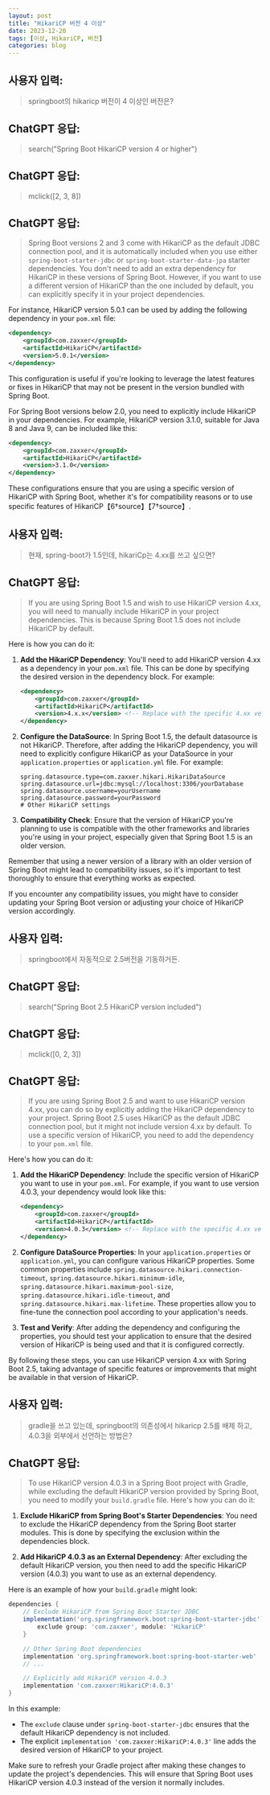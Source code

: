 ```yaml
---
layout: post
title: "HikariCP 버전 4 이상"
date: 2023-12-20
tags: [이상, HikariCP, 버전]
categories: blog
---
```


## 사용자 입력:
> springboot의 hikaricp 버전이 4 이상인 버전은?

## ChatGPT 응답:
> search("Spring Boot HikariCP version 4 or higher")

## ChatGPT 응답:
> mclick([2, 3, 8])

## ChatGPT 응답:
> Spring Boot versions 2 and 3 come with HikariCP as the default JDBC connection pool, and it is automatically included when you use either `spring-boot-starter-jdbc` or `spring-boot-starter-data-jpa` starter dependencies. You don't need to add an extra dependency for HikariCP in these versions of Spring Boot. However, if you want to use a different version of HikariCP than the one included by default, you can explicitly specify it in your project dependencies.

For instance, HikariCP version 5.0.1 can be used by adding the following dependency in your `pom.xml` file:

```xml
<dependency>
    <groupId>com.zaxxer</groupId>
    <artifactId>HikariCP</artifactId>
    <version>5.0.1</version>
</dependency>
```

This configuration is useful if you're looking to leverage the latest features or fixes in HikariCP that may not be present in the version bundled with Spring Boot.

For Spring Boot versions below 2.0, you need to explicitly include HikariCP in your dependencies. For example, HikariCP version 3.1.0, suitable for Java 8 and Java 9, can be included like this:

```xml
<dependency>
    <groupId>com.zaxxer</groupId>
    <artifactId>HikariCP</artifactId>
    <version>3.1.0</version>
</dependency>
```

These configurations ensure that you are using a specific version of HikariCP with Spring Boot, whether it's for compatibility reasons or to use specific features of HikariCP【6†source】【7†source】.

## 사용자 입력:
> 현재, spring-boot가 1.5인데, hikariCp는 4.xx를 쓰고 싶으면?

## ChatGPT 응답:
> If you are using Spring Boot 1.5 and wish to use HikariCP version 4.xx, you will need to manually include HikariCP in your project dependencies. This is because Spring Boot 1.5 does not include HikariCP by default. 

Here is how you can do it:

1. **Add the HikariCP Dependency**: You'll need to add HikariCP version 4.xx as a dependency in your `pom.xml` file. This can be done by specifying the desired version in the dependency block. For example:

   ```xml
   <dependency>
       <groupId>com.zaxxer</groupId>
       <artifactId>HikariCP</artifactId>
       <version>4.x.x</version> <!-- Replace with the specific 4.xx version you need -->
   </dependency>
   ```

2. **Configure the DataSource**: In Spring Boot 1.5, the default datasource is not HikariCP. Therefore, after adding the HikariCP dependency, you will need to explicitly configure HikariCP as your DataSource in your `application.properties` or `application.yml` file. For example:

   ```properties
   spring.datasource.type=com.zaxxer.hikari.HikariDataSource
   spring.datasource.url=jdbc:mysql://localhost:3306/yourDatabase
   spring.datasource.username=yourUsername
   spring.datasource.password=yourPassword
   # Other HikariCP settings
   ```

3. **Compatibility Check**: Ensure that the version of HikariCP you're planning to use is compatible with the other frameworks and libraries you're using in your project, especially given that Spring Boot 1.5 is an older version. 

Remember that using a newer version of a library with an older version of Spring Boot might lead to compatibility issues, so it's important to test thoroughly to ensure that everything works as expected. 

If you encounter any compatibility issues, you might have to consider updating your Spring Boot version or adjusting your choice of HikariCP version accordingly.

## 사용자 입력:
> springboot에서 자동적으로 2.5버전을 기동하거든.

## ChatGPT 응답:
> search("Spring Boot 2.5 HikariCP version included")

## ChatGPT 응답:
> mclick([0, 2, 3])

## ChatGPT 응답:
> If you are using Spring Boot 2.5 and want to use HikariCP version 4.xx, you can do so by explicitly adding the HikariCP dependency to your project. Spring Boot 2.5 uses HikariCP as the default JDBC connection pool, but it might not include version 4.xx by default. To use a specific version of HikariCP, you need to add the dependency to your `pom.xml` file.

Here's how you can do it:

1. **Add the HikariCP Dependency**: Include the specific version of HikariCP you want to use in your `pom.xml`. For example, if you want to use version 4.0.3, your dependency would look like this:

   ```xml
   <dependency>
       <groupId>com.zaxxer</groupId>
       <artifactId>HikariCP</artifactId>
       <version>4.0.3</version> <!-- Replace with the specific 4.xx version you need -->
   </dependency>
   ```

2. **Configure DataSource Properties**: In your `application.properties` or `application.yml`, you can configure various HikariCP properties. Some common properties include `spring.datasource.hikari.connection-timeout`, `spring.datasource.hikari.minimum-idle`, `spring.datasource.hikari.maximum-pool-size`, `spring.datasource.hikari.idle-timeout`, and `spring.datasource.hikari.max-lifetime`. These properties allow you to fine-tune the connection pool according to your application's needs.

3. **Test and Verify**: After adding the dependency and configuring the properties, you should test your application to ensure that the desired version of HikariCP is being used and that it is configured correctly.

By following these steps, you can use HikariCP version 4.xx with Spring Boot 2.5, taking advantage of specific features or improvements that might be available in that version of HikariCP.

## 사용자 입력:
> gradle을 쓰고 있는데,  springboot의 의존성에서 hikaricp 2.5를 배제 하고, 4.0.3을 외부에서 선언하는 방법은?

## ChatGPT 응답:
> To use HikariCP version 4.0.3 in a Spring Boot project with Gradle, while excluding the default HikariCP version provided by Spring Boot, you need to modify your `build.gradle` file. Here's how you can do it:

1. **Exclude HikariCP from Spring Boot's Starter Dependencies**: You need to exclude the HikariCP dependency from the Spring Boot starter modules. This is done by specifying the exclusion within the dependencies block. 

2. **Add HikariCP 4.0.3 as an External Dependency**: After excluding the default HikariCP version, you then need to add the specific HikariCP version (4.0.3) you want to use as an external dependency.

Here is an example of how your `build.gradle` might look:

```gradle
dependencies {
    // Exclude HikariCP from Spring Boot Starter JDBC
    implementation('org.springframework.boot:spring-boot-starter-jdbc') {
        exclude group: 'com.zaxxer', module: 'HikariCP'
    }

    // Other Spring Boot dependencies
    implementation 'org.springframework.boot:spring-boot-starter-web'
    // ...

    // Explicitly add HikariCP version 4.0.3
    implementation 'com.zaxxer:HikariCP:4.0.3'
}
```

In this example:

- The `exclude` clause under `spring-boot-starter-jdbc` ensures that the default HikariCP dependency is not included.
- The explicit `implementation 'com.zaxxer:HikariCP:4.0.3'` line adds the desired version of HikariCP to your project.

Make sure to refresh your Gradle project after making these changes to update the project's dependencies. This will ensure that Spring Boot uses HikariCP version 4.0.3 instead of the version it normally includes.

